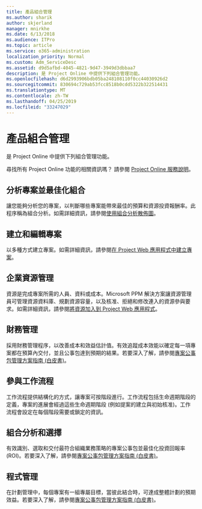 ```yaml
---
title: 產品組合管理
ms.author: sharik
author: skjerland
manager: mnirkhe
ms.date: 6/13/2018
ms.audience: ITPro
ms.topic: article
ms.service: o365-administration
localization_priority: Normal
ms.custom: Adm_ServiceDesc
ms.assetid: d9d5afbd-4045-4821-9d47-3949d3dbbaa7
description: 是 Project Online 中提供下列組合管理功能。
ms.openlocfilehash: d6d2993906bdb05ba248108110f0cc44030926d2
ms.sourcegitcommit: 830694c729ab53fcc8518b0cdd5322b322514431
ms.translationtype: MT
ms.contentlocale: zh-TW
ms.lasthandoff: 04/25/2019
ms.locfileid: "33247029"
---
```

# <a name="portfolio-management"></a>產品組合管理

是 Project Online 中提供下列組合管理功能。
  
尋找所有 Project Online 功能的相關資訊嗎？ 請參閱 [Project Online 服務說明](project-online-service-description.md)。
  
## <a name="analyze-projects-and-optimize-portfolio"></a>分析專案並最佳化組合
<a name="bkmk_AnalyzeProjects"> </a>

讓您能夠分析您的專案，以判斷哪些專案能帶來最佳的預算和資源投資報酬率。此程序稱為組合分析。如需詳細資訊，請參閱[使用組合分析散佈圖](http://go.microsoft.com/fwlink/?LinkID=823665&amp;clcid=0x409)。
  
## <a name="create-and-edit-projects"></a>建立和編輯專案
<a name="bkmk_CreateAndEditProjects"> </a>

以多種方式建立專案。如需詳細資訊，請參閱[在 Project Web 應用程式中建立專案](http://go.microsoft.com/fwlink/?LinkID=746895&amp;clcid=0x409)。
  
## <a name="enterprise-resource-management"></a>企業資源管理
<a name="bkmk_ResourceManagement"> </a>

資源是完成專案所需的人員、資料或成本。Microsoft PPM 解決方案讓資源管理員可管理資源資料庫、規劃資源容量，以及核准、拒絕和修改連入的資源參與要求。如需詳細資訊，請參閱[將資源加入到 Project Web 應用程式](https://go.microsoft.com/fwlink/p/?LinkId=271320)。
  
## <a name="financial-management"></a>財務管理
<a name="bkmk_FinancialManagement"> </a>

採用財務管理程序，以改善成本和效益估計值。有效追蹤成本效能以確定每一項專案都在預算內交付，並且公事包達到預期的結果。若要深入了解，請參閱[專案公事包管理方案指南 (白皮書)](https://go.microsoft.com/fwlink/p/?LinkId=402633)。
  
## <a name="participate-in-workflow"></a>參與工作流程
<a name="bkmk_ParticipateInWorkflow"> </a>

工作流程提供結構化的方式，讓專案可按階段進行。工作流程包括生命週期階段的定義，專案的進展會經過這些生命週期階段 (例如提案的建立與初始核准)。工作流程會設定在每個階段需要或鎖定的資訊。
  
## <a name="portfolio-analytics-and-selection"></a>組合分析和選擇
<a name="bkmk_PortfolioAnalyticsandSelection"> </a>

有效識別、選取和交付最符合組織業務策略的專案公事包並最佳化投資回報率 (ROI)。若要深入了解，請參閱[專案公事包管理方案指南 (白皮書)](https://go.microsoft.com/fwlink/p/?LinkId=402633)。
  
## <a name="program-management"></a>程式管理
<a name="bkmk_ProgramManagement"> </a>

在計劃管理中，每個專案有一組專屬目標，當彼此結合時，可達成整體計劃的預期效益。若要深入了解，請參閱[專案公事包管理方案指南 (白皮書)](https://go.microsoft.com/fwlink/p/?LinkId=402633)。
  

